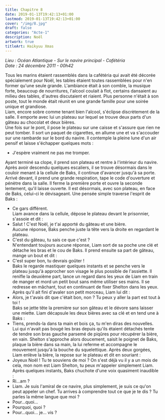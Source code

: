 ```yaml
---
title: Chapitre 8
date: 2019-01-13T19:42:13+01:00
lastmod: 2019-01-13T19:42:13+01:00
cover: "/img/8.jpg"
draft: false
categories: "Acte-1"
description: Noël
artwork: true
titleArt: Haikyuu Xmas
---
```

_Lieu :  Océan Atlantique - Sur le navire principal - Cafétéria   
Date : 24 décembre 2011 - 00h42_
   
Tous les marins étaient rassemblés dans la cafétéria qui avait été décorée spécialement pour Noël, les tables étaient toutes rassemblées pour n'en former qu'une seule grande. L'ambiance était à son comble, la musique forte, beaucoup de nourritures, l'alcool coulait à flot, certains dansaient au milieu des tables, d'autres discutaient et riaient. Plus personne n'était à son poste, tout le monde était réunit en une grande famille pour une soirée unique et grandiose.   
Liam, encore sobre comme tenant bien l'alcool, s'éclipse discrètement de la salle. Il emporte avec lui un plateau sur lequel se trouve deux parts d'un gâteau au chocolat et deux bières.   
Une fois sur le pont, il pose le plateau sur une caisse et s'assure que rien ne peut tomber. Il sort un paquet de cigarettes, en allume une et va s'accouder sur une rambarde sur le bord du navire. Il contemple la pleine lune d'un air pensif et laisse s'échapper quelques mots :   
- J'espère vraiment ne pas me tromper.   

Ayant terminé sa clope, il prend son plateau et rentre à l'intérieur du navire. Après avoir descendu quelques escaliers, il se trouve désormais dans le couloir menant à la cellule de Baks, il continue d'avancer jusqu'à sa porte. Arrivé devant, il prend une grande respiration, tape le code d'ouverture et pénètre dans la salle. Il ferme la première porte et ouvre la seconde lentement, qu'il laisse ouverte. Il est désormais, avec son plateau, en face de Baks, celui-ci le dévisageant. Une pensée simple traverse l'esprit de Baks :   
- Ce gars différent.   
Liam avance dans la cellule, dépose le plateau devant le prisonnier, s'assoie et dit :   
- Salut ! C'est Noël, je t'ai apporté du gâteau et une bière.   
Aucune réponse, Baks penche juste la tête vers la droite en regardant le plateau.   
- C'est du gâteau, tu sais ce que c'est ?   
N'entendant toujours aucune réponse, Liam sort de sa poche une clé et détache les bras et le cou de Baks. Il prend ensuite sa part de gâteau, mange un bout et dit :   
- C'est super bon, tu devrais goûter !   
Baks le regarde mastiquer quelques instants et se penche vers le plateau jusqu'à approcher son visage le plus possible de l'assiette. Il renifle la deuxième part, lance un regard dans les yeux de Liam en train de manger et mord un petit bout sans même utiliser ses mains. Il se redresse en mâchant, tout en continuant de fixer Shelton dans les yeux. Après qu'il ait fini d'avaler son petit morceau, Liam lui dit :   
- Alors, je t'avais dit que c'était bon, non ? Tu peux y aller la part est tout à toi !   
Baks se jette tête la première sur son gâteau et le dévore sans laisser une miette. Liam décapsule les deux bières avec sa clé et en tend une à Baks :   
- Tiens, prends-la dans ta main et bois ça, tu m'en diras des nouvelles.  
Lui qui n'avait pas bougé les bras depuis qu'ils étaient détachés tente de tendre son bras gauche parsemé de piqûres pour récupérer la bière, en vain. Shelton s'approche alors doucement, saisit le poignet de Baks, plaque la bière dans sa main, la lui referme et accompagne le mouvement jusqu'à la bouche du squelettique. Après deux gorgées, Liam enlève la bière, la repose sur le plateau et dit en souriant :   
- Joyeux Noël ! Tu te souviens de moi ? On s'est déjà vu il y a un mois de cela, mon nom est Liam Shelton, tu peux m'appeler simplement Liam.   
Après quelques instants, Baks chuchote d'une voix quasiment inaudible :   
- Ri...am ?   
- Liam. Je suis l'amiral de ce navire, plus simplement, je suis ce qu'on peut appeler un chef. Tu arrives à comprendre tout ce que je te dis ? Tu parles la même langue que moi ?  
- Pour...quoi...   
- Pourquoi, quoi ?   
- Pour...quoi... je... vis ?   

